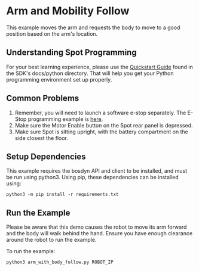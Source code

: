 <!--
Copyright (c) 2022 Boston Dynamics, Inc.  All rights reserved.

Downloading, reproducing, distributing or otherwise using the SDK Software
is subject to the terms and conditions of the Boston Dynamics Software
Development Kit License (20191101-BDSDK-SL).
-->

# Arm and Mobility Follow

This example moves the arm and requests the body to move to a good position based
on the arm's location.

## Understanding Spot Programming

For your best learning experience, please use the [Quickstart Guide](../../../docs/python/quickstart.md)
found in the SDK's docs/python directory. That will help you get your Python programming environment set up properly.

## Common Problems

1. Remember, you will need to launch a software e-stop separately. The E-Stop programming example is [here](../estop/README.md).
2. Make sure the Motor Enable button on the Spot rear panel is depressed.
3. Make sure Spot is sitting upright, with the battery compartment on the side closest the floor.

## Setup Dependencies

This example requires the bosdyn API and client to be installed, and must be run using python3. Using pip, these dependencies can be installed using:

```
python3 -m pip install -r requirements.txt
```

## Run the Example

Please be aware that this demo causes the robot to move its arm forward and the body will
walk behind the hand. Ensure you have enough clearance around the robot to run the example.

To run the example:

```
python3 arm_with_body_follow.py ROBOT_IP
```
